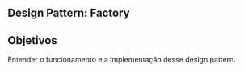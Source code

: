 ## Design Pattern: Factory

**Objetivos**
---
Entender o funcionamento e a implementação desse design pattern.
